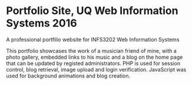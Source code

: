# Portfolio Site, UQ Web Information Systems 2016

A professional portfilio website for INFS3202 Web Information Systems

This portfolio showcases the work of a musician friend of mine, with a photo gallery, embedded links to his music and a blog on the home page that can be updated by registed administrators. PHP is used for session control, blog retrieval, image upload and login verification. JavaScript was used for background animations and blog creation.
